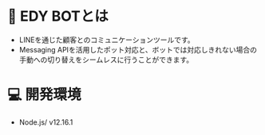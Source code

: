 # 🤖 EDY BOTとは
* LINEを通じた顧客とのコミュニケーションツールです。
* Messaging APIを活用したポット対応と、ボットでは対応しきれない場合の手動への切り替えをシームレスに行うことができます。

# 💻 開発環境
* Node.js/ v12.16.1